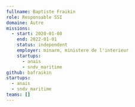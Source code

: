 ```yaml
---
fullname: Baptiste Fraikin
role: Responsable SSI
domaine: Autre
missions:
  - start: 2020-01-08
    end: 2022-01-01
    status: independent
    employer: minarm, ministere de l'interieur
    startups:
      - anais
      - sndv_maritime
github: bafraikin
startups:
  - anais
  - sndv_maritime
teams: []
---
```


